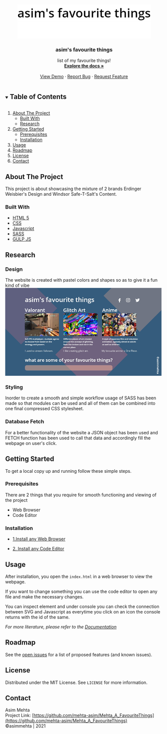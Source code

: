 <!-- PROJECT LOGO -->
<br />
<p align="center">
  <a href="https://github.com/mehta-asim/Mehta_A_FavouriteThings">
    <img src="images/logo.png" alt="Logo" width="427" height="53">
    <img src="images/logo-white.png" alt="Logo" width="427" height="53">
  </a>

  <h3 align="center">asim's favourite things</h3>

  <p align="center">
    list of my favourite things!
    <br />
    <a href="https://github.com/mehta-asim/Mehta_A_FavouriteThings"><strong>Explore the docs »</strong></a>
    <br />
    <br />
    <a href="https://github.com/mehta-asim/Mehta_A_FavouriteThings">View Demo</a>
    ·
    <a href="https://github.com/mehta-asim/Mehta_A_FavouriteThings/issues">Report Bug</a>
    ·
    <a href="https://github.com/mehta-asim/Mehta_A_FavouriteThings/issues">Request Feature</a>
  </p>
</p>

<!-- TABLE OF CONTENTS -->
<details open="open">
  <summary><h2 style="display: inline-block">Table of Contents</h2></summary>
  <ol>
    <li>
      <a href="#about-the-project">About The Project</a>
      <ul>
        <li><a href="#built-with">Built With</a></li>
        <li><a href="research">Research</a></li>
      </ul>
    </li>
    <li>
      <a href="#getting-started">Getting Started</a>
      <ul>
        <li><a href="#prerequisites">Prerequisites</a></li>
        <li><a href="#installation">Installation</a></li>
      </ul>
    </li>
    <li><a href="#usage">Usage</a></li>
    <li><a href="#roadmap">Roadmap</a></li>
    <li><a href="#license">License</a></li>
    <li><a href="#contact">Contact</a></li>
  </ol>
</details>

## About The Project

This project is about showcasing the mixture of 2 brands Erdinger Weisbier's Design and Windsor Safe-T-Salt's Content.

### Built With

- [HTML 5](https://www.w3.org/TR/2008/WD-html5-20080122/)
- [CSS](https://www.w3.org/Style/CSS/Overview.en.html)
- [Javascript](https://www.w3schools.com/js/DEFAULT.asp)
- [SASS](https://sass-lang.com/)
- [GULP JS](https://gulpjs.com/)

## Research

<h3>Design</h3>
The website is created with pastel colors and shapes so as to give it a fun kind of vibe<br>
<img src="images/web.jpg" width="500">
<br>

<h3>Styling</h3>
Inorder to create a smooth and simple workflow usage of SASS has been made so that modules can be used and all of them can be combined into one final compressed CSS stylesheet.

<h3>Database Fetch</h3>
For a better functionality of the website a JSON object has been used and FETCH function has been used to call that data and accordingly fill the webpage on user's click.

<!-- GETTING STARTED -->

## Getting Started

To get a local copy up and running follow these simple steps.

### Prerequisites

There are 2 things that you require for smooth functioning and viewing of the project<br>

<ul>
  <li>Web Browser</li>
  <li>Code Editor</li>
</ul>

### Installation

- [1.Install any Web Browser](https://www.google.com/search?q=download-web-browser)

- [2. Install any Code Editor](https://www.google.com/search?q=download-code-editor)

<!-- USAGE EXAMPLES -->

## Usage

After installation, you open the <code>index.html</code> in a web browser to view the webpage.

If you want to change something you can use the code editor to open any file and make the necessary changes.

You can inspect element and under console you can check the connection between SVG and Javascript as everytime you click on an icon the console returns with the id of the same.

_For more literature, please refer to the [Documentation](https://www.w3schools.com/html/html_editors.asp)_

<!-- ROADMAP -->

## Roadmap

See the [open issues](https://github.com/mehta-asim/Mehta_A_FavouriteThings/issues) for a list of proposed features (and known issues).

<!-- LICENSE -->

## License

Distributed under the MIT License. See `LICENSE` for more information.

<!-- CONTACT -->

## Contact

Asim Mehta<br>
Project Link: [https://github.com/mehta-asim/Mehta_A_FavouriteThings](https://github.com/mehta-asim/Mehta_A_FavouriteThings) <br>
©asimmehta | 2021
